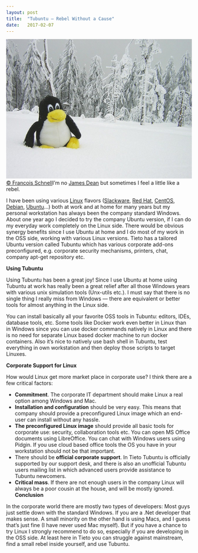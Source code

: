 ```yaml
---
layout:	post
title:	"Tubuntu — Rebel Without a Cause"
date:	2017-02-07
---
```


  ![](/img/1*Qp1rC5cD0wxfBTfk3_hFHA.jpeg)[© Francois Schnell](https://www.flickr.com/photos/frenchy/)I’m no [James Dean](https://en.wikipedia.org/wiki/Rebel_Without_a_Cause) but sometimes I feel a little like a rebel.

I have been using various [Linux](https://en.wikipedia.org/wiki/Linux) flavors ([Slackware](http://www.slackware.com/), [Red Hat](https://www.redhat.com/en), [CentOS](https://www.centos.org/), [Debian](https://www.debian.org/), [Ubuntu](https://www.ubuntu.com/)…) both at work and at home for many years but my personal workstation has always been the company standard Windows. About one year ago I decided to try the company Ubuntu version, if I can do my everyday work completely on the Linux side. There would be obvious synergy benefits since I use Ubuntu at home and I do most of my work in the OSS side, working with various Linux versions. Tieto has a tailored Ubuntu version called Tubuntu which has various corporate add-ons preconfigured, e.g. corporate security mechanisms, printers, chat, company apt-get repository etc.

**Using Tubuntu**

Using Tubuntu has been a great joy! Since I use Ubuntu at home using Tubuntu at work has really been a great relief after all those Windows years with various unix simulation tools (Unx-utils etc.). I must say that there is no single thing I really miss from Windows — there are equivalent or better tools for almost anything in the Linux side.

You can install basically all your favorite OSS tools in Tubuntu: editors, IDEs, database tools, etc. Some tools like Docker work even better in Linux than in Windows since you can use docker commands natively in Linux and there is no need for separate Linux based docker machine to run docker containers. Also it’s nice to natively use bash shell in Tubuntu, test everything in own workstation and then deploy those scripts to target Linuxes.

**Corporate Support for Linux**

How would Linux get more market place in corporate use? I think there are a few critical factors:

* **Commitment**. The corporate IT department should make Linux a real option among Windows and Mac.
* **Installation and configuration** should be very easy. This means that company should provide a preconfigured Linux image which an end-user can install without any hassle.
* **The preconfigured Linux image** should provide all basic tools for corporate use: security, collaboration tools etc. You can open MS Office documents using LibreOffice. You can chat with Windows users using Pidgin. If you use cloud based office tools the OS you have in your workstation should not be that important.
* There should be **official corporate support**. In Tieto Tubuntu is officially supported by our support desk, and there is also an unofficial Tubuntu users mailing list in which advanced users provide assistance to Tubuntu newcomers.
* **Critical mass**. If there are not enough users in the company Linux will always be a poor cousin at the house, and will be mostly ignored.
**Conclusion**

In the corporate world there are mostly two types of developers: Most guys just settle down with the standard Windows. If you are a .Net developer that makes sense. A small minority on the other hand is using Macs, and I guess that’s just fine (I have never used Mac myself). But if you have a chance to try Linux I strongly recommend to do so, especially if you are developing in the OSS side. At least here in Tieto you can struggle against mainstream, find a small rebel inside yourself, and use Tubuntu.

  
